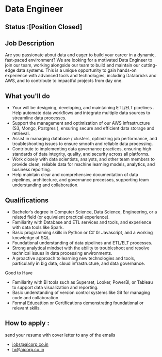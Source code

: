 # Data Engineer

## Status :[Position Closed]

## Job Description

Are you passionate about data and eager to build your career in a dynamic, fast-paced environment? We are looking for a motivated  Data Engineer to join our team, working alongside our team  to build and maintain our cutting-edge data systems. This is a unique opportunity to gain hands-on experience with advanced tools and technologies, including Databricks and AWS, and to contribute to impactful projects from day one.

## What you'll do

- Your will be designing, developing, and maintaining ETL/ELT pipelines . Help automate data workflows and integrate multiple data sources to streamline data processes.
- Support the management and optimization of our AWS infrastructure (S3, Mongo, Postgres ), ensuring secure and efficient data storage and retrieval.
- Assist in managing database / clusters, optimizing  job performance, and troubleshooting issues to ensure smooth and reliable data processing.
- Contribute to implementing data governance practices, ensuring high standards of data integrity, quality, and security across all platforms.
- Work closely with data scientists, analysts, and other team members to provide clean, reliable data for machine learning models, analytics, and business reporting.
- Help maintain clear and comprehensive documentation of data pipelines, architecture, and governance processes, supporting team understanding and collaboration.

## Qualifications

- Bachelor’s degree in Computer Science, Data Science, Engineering, or a related field (or equivalent practical experience).
- Familiarity with Database and ETL services and tools, and experience with data tools like Spark.
- Basic programming skills in Python or C# 0r Javascript, and a working knowledge of SQL.
- Foundational understanding of data pipelines and ETL/ELT processes.
- Strong analytical mindset with the ability to troubleshoot and resolve technical issues in data processing environments.
- A proactive approach to learning new technologies and tools, particularly in big data, cloud infrastructure, and data governance.

Good to Have

- Familiarity with BI tools such as Superset, Looker, PowerBI, or Tableau to support data visualization and reporting. 
- Basic understanding of version control systems like Git for managing code and collaboration.
- Formal Educattion or Certifications  demonstrating foundational or relevant skills.


## How to apply :
send your resume with cover letter to any of the emails
 - jobs@aicorp.co.in
 - hr@aicorp.co.in
